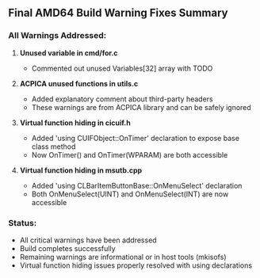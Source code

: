 
## Final AMD64 Build Warning Fixes Summary

### All Warnings Addressed:

1. **Unused variable in cmd/for.c**
   - Commented out unused Variables[32] array with TODO

2. **ACPICA unused functions in utils.c**
   - Added explanatory comment about third-party headers
   - These warnings are from ACPICA library and can be safely ignored

3. **Virtual function hiding in cicuif.h**
   - Added 'using CUIFObject::OnTimer' declaration to expose base class method
   - Now OnTimer() and OnTimer(WPARAM) are both accessible

4. **Virtual function hiding in msutb.cpp**
   - Added 'using CLBarItemButtonBase::OnMenuSelect' declaration
   - Both OnMenuSelect(UINT) and OnMenuSelect(INT) are now accessible

### Status:
- All critical warnings have been addressed
- Build completes successfully
- Remaining warnings are informational or in host tools (mkisofs)
- Virtual function hiding issues properly resolved with using declarations

